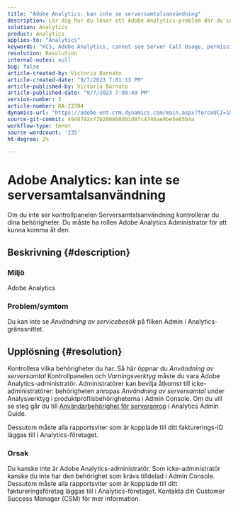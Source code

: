 ```yaml
---
title: "Adobe Analytics: kan inte se serversamtalsanvändning"
description: Lär dig hur du löser ett Adobe Analytics-problem där du inte kan se Användning av serversamtal. Kontrollera dina behörigheter.
solution: Analytics
product: Analytics
applies-to: "Analytics"
keywords: "KCS, Adobe Analytics, cannot see Server Call Usage, permissions"
resolution: Resolution
internal-notes: null
bug: false
article-created-by: Victoria Barnato
article-created-date: "9/7/2023 7:01:13 PM"
article-published-by: Victoria Barnato
article-published-date: "9/7/2023 7:09:49 PM"
version-number: 2
article-number: KA-22784
dynamics-url: "https://adobe-ent.crm.dynamics.com/main.aspx?forceUCI=1&pagetype=entityrecord&etn=knowledgearticle&id=b7be0ee5-b04d-ee11-be6e-6045bd006704"
source-git-commit: 4948792c77b2008b0d01d8fc4746ae9be5e85b4a
workflow-type: tm+mt
source-wordcount: '235'
ht-degree: 2%

---
```


# Adobe Analytics: kan inte se serversamtalsanvändning


Om du inte ser kontrollpanelen Serversamtalsanvändning kontrollerar du dina behörigheter. Du måste ha rollen Adobe Analytics Administrator för att kunna komma åt den.

## Beskrivning {#description}


### Miljö

Adobe Analytics

### Problem/symtom

Du kan inte se *Användning av servicebesök* på fliken Admin i Analytics-gränssnittet.


## Upplösning {#resolution}


Kontrollera vilka behörigheter du har. Så här öppnar du *Användning av serversamtal* Kontrollpanelen och *Varningsverktyg* måste du vara Adobe Analytics-administratör. Administratörer kan bevilja åtkomst till icke-administratörer: behörigheten anropas *Användning av serversamtal* under Analysverktyg i produktprofilsbehörigheterna i Admin Console. Om du vill se steg går du till [Användarbehörighet för serveranrop](https://experienceleague.adobe.com/docs/analytics/admin/admin-tools/server-call-usage/overage-overview.html?lang=en#section_FCC58EB635954A32990D4E67B52B4369) i Analytics Admin Guide.

Dessutom måste alla rapportsviter som är kopplade till ditt fakturerings-ID läggas till i Analytics-företaget.

### Orsak

Du kanske inte är Adobe Analytics-administratör. Som icke-administratör kanske du inte har den behörighet som krävs tilldelad i Admin Console. Dessutom måste alla rapportsviter som är kopplade till ditt faktureringsföretag läggas till i Analytics-företaget. Kontakta din Customer Success Manager (CSM) för mer information.

